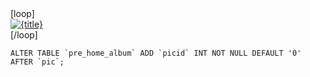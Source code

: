 <div class="row row-pic">
[loop]
<div class="col-xs-6 col-sm-3 item">
<a href="{url}"{target} class="piclink"><img src="{pic}" class="img-responsive" alt="{title}" /></a>                     
</div>
[/loop]
</div>


	ALTER TABLE `pre_home_album` ADD `picid` INT NOT NULL DEFAULT '0' AFTER `pic`;